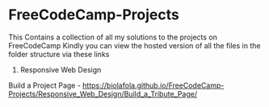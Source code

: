 # FreeCodeCamp-Projects
This Contains a collection of all my solutions to the projects on FreeCodeCamp
Kindly you can view the hosted version of all the files in the folder structure via these links

1. Responsive Web Design

Build a Project Page - https://biolafola.github.io/FreeCodeCamp-Projects/Responsive_Web_Design/Build_a_Tribute_Page/
